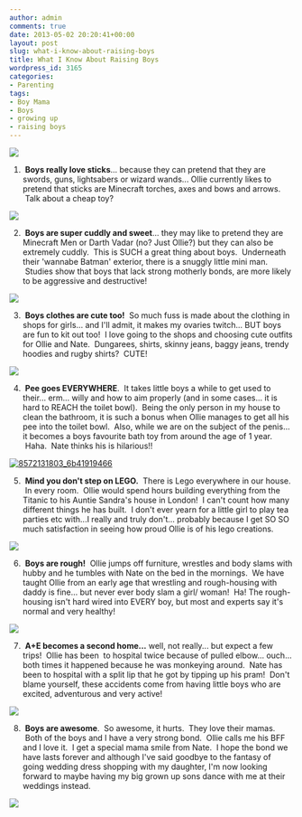 ```yaml
---
author: admin
comments: true
date: 2013-05-02 20:20:41+00:00
layout: post
slug: what-i-know-about-raising-boys
title: What I Know About Raising Boys
wordpress_id: 3165
categories:
- Parenting
tags:
- Boy Mama
- Boys
- growing up
- raising boys
---
```


![](http://farm9.staticflickr.com/8100/8500691761_58fd5e0f81.jpg)

1.  **Boys really love sticks**... because they can pretend that they are swords, guns, lightsabers or wizard wands... Ollie currently likes to pretend that sticks are Minecraft torches, axes and bows and arrows.  Talk about a cheap toy?

![](http://farm9.staticflickr.com/8527/8578649590_4bc8f860e0.jpg)

2.  **Boys are super cuddly and sweet**... they may like to pretend they are Minecraft Men or Darth Vadar (no? Just Ollie?) but they can also be extremely cuddly.  This is SUCH a great thing about boys.  Underneath their 'wannabe Batman' exterior, there is a snuggly little mini man.  Studies show that boys that lack strong motherly bonds, are more likely to be aggressive and destructive!

![](http://farm9.staticflickr.com/8382/8524661925_456c280d36.jpg)

3.  **Boys clothes are cute too!**  So much fuss is made about the clothing in shops for girls... and I'll admit, it makes my ovaries twitch... BUT boys are fun to kit out too!  I love going to the shops and choosing cute outfits for Ollie and Nate.  Dungarees, shirts, skinny jeans, baggy jeans, trendy hoodies and rugby shirts?  CUTE!

![](http://farm9.staticflickr.com/8237/8525035332_b88c1c3be9.jpg)

4.  **Pee goes EVERYWHERE**.  It takes little boys a while to get used to their... erm... willy and how to aim properly (and in some cases... it is hard to REACH the toilet bowl).  Being the only person in my house to clean the bathroom, it is such a bonus when Ollie manages to get all his pee into the toilet bowl.  Also, while we are on the subject of the penis... it becomes a boys favourite bath toy from around the age of 1 year.  Haha.  Nate thinks his is hilarious!!

[![8572131803_6b41919466](http://www.outmumbered.com/wp-content/uploads/2013/05/8572131803_6b41919466.jpg)](http://www.outmumbered.com/wp-content/uploads/2013/05/8572131803_6b41919466.jpg)

5.  **Mind you don't step on LEGO.**  There is Lego everywhere in our house.  In every room.  Ollie would spend hours building everything from the Titanic to his Auntie Sandra's house in London!  I can't count how many different things he has built.  I don't ever yearn for a little girl to play tea parties etc with...I really and truly don't... probably because I get SO SO much satisfaction in seeing how proud Ollie is of his lego creations.

![](http://farm9.staticflickr.com/8224/8424006798_19538d6251.jpg)

6.  **Boys are rough!**  Ollie jumps off furniture, wrestles and body slams with hubby and he tumbles with Nate on the bed in the mornings.  We have taught Ollie from an early age that wrestling and rough-housing with daddy is fine... but never ever body slam a girl/ woman!  Ha! The rough-housing isn't hard wired into EVERY boy, but most and experts say it's normal and very healthy!

![](http://farm9.staticflickr.com/8373/8546512544_b1c69711b1.jpg)

7.  **A+E becomes a second home...** well, not really... but expect a few trips!  Ollie has been  to hospital twice because of pulled elbow... ouch... both times it happened because he was monkeying around.  Nate has been to hospital with a split lip that he got by tipping up his pram!  Don't blame yourself, these accidents come from having little boys who are excited, adventurous and very active!

![](http://farm9.staticflickr.com/8048/8422938769_99c5d8572e.jpg)

8.  **Boys are awesome**.  So awesome, it hurts.  They love their mamas.  Both of the boys and I have a very strong bond.  Ollie calls me his BFF and I love it.  I get a special mama smile from Nate.  I hope the bond we have lasts forever and although I've said goodbye to the fantasy of going wedding dress shopping with my daughter, I'm now looking forward to maybe having my big grown up sons dance with me at their weddings instead.

![](http://farm9.staticflickr.com/8071/8422892549_5cc1d5f962.jpg)



